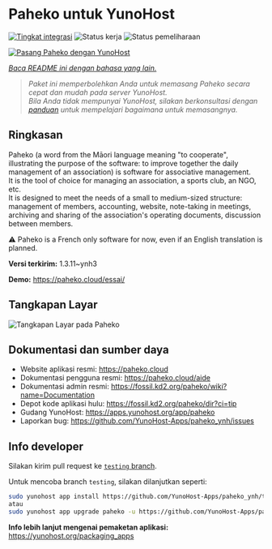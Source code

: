 <!--
N.B.: README ini dibuat secara otomatis oleh <https://github.com/YunoHost/apps/tree/master/tools/readme_generator>
Ini TIDAK boleh diedit dengan tangan.
-->

# Paheko untuk YunoHost

[![Tingkat integrasi](https://dash.yunohost.org/integration/paheko.svg)](https://ci-apps.yunohost.org/ci/apps/paheko/) ![Status kerja](https://ci-apps.yunohost.org/ci/badges/paheko.status.svg) ![Status pemeliharaan](https://ci-apps.yunohost.org/ci/badges/paheko.maintain.svg)

[![Pasang Paheko dengan YunoHost](https://install-app.yunohost.org/install-with-yunohost.svg)](https://install-app.yunohost.org/?app=paheko)

*[Baca README ini dengan bahasa yang lain.](./ALL_README.md)*

> *Paket ini memperbolehkan Anda untuk memasang Paheko secara cepat dan mudah pada server YunoHost.*  
> *Bila Anda tidak mempunyai YunoHost, silakan berkonsultasi dengan [panduan](https://yunohost.org/install) untuk mempelajari bagaimana untuk memasangnya.*

## Ringkasan

Paheko (a word from the Māori language meaning "to cooperate", illustrating the purpose of the software: to improve together the daily management of an association) is software for associative management.  
It is the tool of choice for managing an association, a sports club, an NGO, etc.  
It is designed to meet the needs of a small to medium-sized structure: management of members, accounting, website, note-taking in meetings, archiving and sharing of the association's operating documents, discussion between members.

⚠️ Paheko is a French only software for now, even if an English translation is planned.


**Versi terkirim:** 1.3.11~ynh3

**Demo:** <https://paheko.cloud/essai/>

## Tangkapan Layar

![Tangkapan Layar pada Paheko](./doc/screenshots/screenshot.png)

## Dokumentasi dan sumber daya

- Website aplikasi resmi: <https://paheko.cloud>
- Dokumentasi pengguna resmi: <https://paheko.cloud/aide>
- Dokumentasi admin resmi: <https://fossil.kd2.org/paheko/wiki?name=Documentation>
- Depot kode aplikasi hulu: <https://fossil.kd2.org/paheko/dir?ci=tip>
- Gudang YunoHost: <https://apps.yunohost.org/app/paheko>
- Laporkan bug: <https://github.com/YunoHost-Apps/paheko_ynh/issues>

## Info developer

Silakan kirim pull request ke [`testing` branch](https://github.com/YunoHost-Apps/paheko_ynh/tree/testing).

Untuk mencoba branch `testing`, silakan dilanjutkan seperti:

```bash
sudo yunohost app install https://github.com/YunoHost-Apps/paheko_ynh/tree/testing --debug
atau
sudo yunohost app upgrade paheko -u https://github.com/YunoHost-Apps/paheko_ynh/tree/testing --debug
```

**Info lebih lanjut mengenai pemaketan aplikasi:** <https://yunohost.org/packaging_apps>
